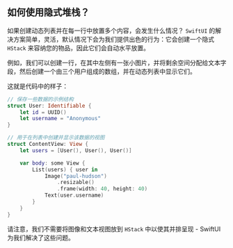 如何使用隐式堆栈？
---

如果创建动态列表并在每一行中放置多个内容，会发生什么情况？ `SwiftUI` 的解决方案简单，灵活，默认情况下会为我们提供出色的行为：它会创建一个隐式 `HStack` 来容纳您的物品，因此它们会自动水平放置。

例如，我们可以创建一行，在其中左侧有一张小图片，并将剩余空间分配给文本字段，然后创建一个由三个用户组成的数组，并在动态列表中显示它们。

这就是代码中的样子：

```swift
// 保存一些数据的示例结构
struct User: Identifiable {
    let id = UUID()
    let username = "Anonymous"
}

// 用于在列表中创建并显示该数据的视图
struct ContentView: View {
    let users = [User(), User(), User()]

    var body: some View {
        List(users) { user in
            Image("paul-hudson")
                .resizable()
                .frame(width: 40, height: 40)
            Text(user.username)
        }
    }
}
```

请注意，我们不需要将图像和文本视图放到 `HStack` 中以使其并排呈现 - SwiftUI 为我们解决了这些问题。